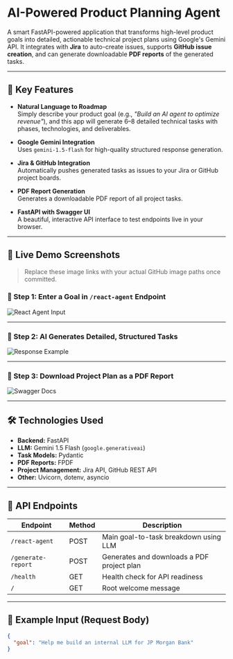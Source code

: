 # AI-Powered Product Planning Agent

A smart FastAPI-powered application that transforms high-level product goals into detailed, actionable technical project plans using Google's Gemini API. It integrates with **Jira** to auto-create issues, supports **GitHub issue creation**, and can generate downloadable **PDF reports** of the generated tasks.

---

## 🚀 Key Features

- **Natural Language to Roadmap**  
  Simply describe your product goal (e.g., _"Build an AI agent to optimize revenue"_), and this app will generate 6–8 detailed technical tasks with phases, technologies, and deliverables.

- **Google Gemini Integration**  
  Uses `gemini-1.5-flash` for high-quality structured response generation.

- **Jira & GitHub Integration**  
  Automatically pushes generated tasks as issues to your Jira or GitHub project boards.

- **PDF Report Generation**  
  Generates a downloadable PDF report of all project tasks.

- **FastAPI with Swagger UI**  
  A beautiful, interactive API interface to test endpoints live in your browser.

---

## 📸 Live Demo Screenshots

> Replace these image links with your actual GitHub image paths once committed.

### 🎯 Step 1: Enter a Goal in `/react-agent` Endpoint  
![React Agent Input](<img width="961" height="517" alt="Screenshot 2025-08-03 at 11 32 00 PM" src="https://github.com/user-attachments/assets/2dc0495a-5971-4e0e-aef3-d25edc288d41" />)


---

### 🧠 Step 2: AI Generates Detailed, Structured Tasks  
![Response Example](./screenshots/Screenshot_2025-08-03_at_11.32.36_PM.png)

---

### 📎 Step 3: Download Project Plan as a PDF Report  
![Swagger Docs](./screenshots/Screenshot_2025-08-03_at_11.57.59_PM.png)

---

## 🛠️ Technologies Used

- **Backend:** FastAPI
- **LLM:** Gemini 1.5 Flash (`google.generativeai`)
- **Task Models:** Pydantic
- **PDF Reports:** FPDF
- **Project Management:** Jira API, GitHub REST API
- **Other:** Uvicorn, dotenv, asyncio

---

## 🧪 API Endpoints

| Endpoint             | Method | Description                                |
|----------------------|--------|--------------------------------------------|
| `/react-agent`       | POST   | Main goal-to-task breakdown using LLM      |
| `/generate-report`   | POST   | Generates and downloads a PDF project plan |
| `/health`            | GET    | Health check for API readiness             |
| `/`                  | GET    | Root welcome message                       |

---

## 🔄 Example Input (Request Body)

```json
{
  "goal": "Help me build an internal LLM for JP Morgan Bank"
}
